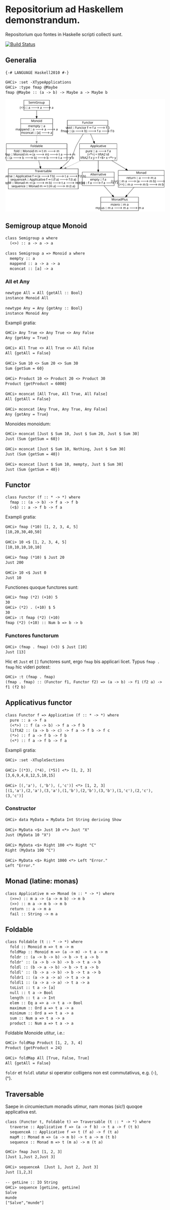 # Repositorium ad Haskellem demonstrandum.

Repositorium quo fontes in Haskelle scripti collecti sunt.

[![Build Status](https://travis-ci.org/fuszenecker/HaskellDemo.svg?branch=master)](https://travis-ci.org/fuszenecker/HaskellDemo)

## Generalia

```
{-# LANGUAGE Haskell2010 #-}
```

```
GHCi> :set -XTypeApplications
GHCi> :type fmap @Maybe
fmap @Maybe :: (a -> b) -> Maybe a -> Maybe b
```

![Basic type classes](HaskellTypeClasses.svg)

## Semigroup atque Monoid

```
class Semigroup a where
  (<>) :: a -> a -> a

class Semigroup a => Monoid a where
  mempty :: a
  mappend :: a -> a -> a
  mconcat :: [a] -> a
```

### All et Any

```
newtype All = All {getAll :: Bool}
instance Monoid All

newtype Any = Any {getAny :: Bool}
instance Monoid Any
```

Exampli gratia:

```
GHCi> Any True <> Any True <> Any False
Any {getAny = True}

GHCi> All True <> All True <> All False
All {getAll = False}

GHCi> Sum 10 <> Sum 20 <> Sum 30
Sum {getSum = 60}

GHCi> Product 10 <> Product 20 <> Product 30
Product {getProduct = 6000}

GHCi> mconcat [All True, All True, All False]
All {getAll = False}

GHCi> mconcat [Any True, Any True, Any False]
Any {getAny = True}
```

Monoides monoidum:

```
GHCi> mconcat [Just $ Sum 10, Just $ Sum 20, Just $ Sum 30]
Just (Sum {getSum = 60})

GHCi> mconcat [Just $ Sum 10, Nothing, Just $ Sum 30]
Just (Sum {getSum = 40})

GHCi> mconcat [Just $ Sum 10, mempty, Just $ Sum 30]
Just (Sum {getSum = 40})
```

## Functor

```
class Functor (f :: * -> *) where
  fmap :: (a -> b) -> f a -> f b
  (<$) :: a -> f b -> f a
```

Exampli gratia:

```
GHCi> fmap (*10) [1, 2, 3, 4, 5]
[10,20,30,40,50]

GHCi> 10 <$ [1, 2, 3, 4, 5]
[10,10,10,10,10]

GHCi> fmap (*10) $ Just 20
Just 200

GHCi> 10 <$ Just 0
Just 10
```

Functiones quoque functores sunt:

```
GHCi> fmap (*2) (+10) 5
30
GHCi> (*2) . (+10) $ 5
30
GHCi> :t fmap (*2) (+10)
fmap (*2) (+10) :: Num b => b -> b
```

### Functores functorum

```
GHCi> (fmap . fmap) (+3) $ Just [10]
Just [13]
```

Hic et `Just` et `[]` functores sunt, ergo `fmap` bis applicari licet.
Typus `fmap . fmap` hic videri potest:

```
GHCi> :t (fmap . fmap)
(fmap . fmap) :: (Functor f1, Functor f2) => (a -> b) -> f1 (f2 a) -> f1 (f2 b)
```

## Applicativus functor

```
class Functor f => Applicative (f :: * -> *) where
  pure :: a -> f a
  (<*>) :: f (a -> b) -> f a -> f b
  liftA2 :: (a -> b -> c) -> f a -> f b -> f c
  (*>) :: f a -> f b -> f b
  (<*) :: f a -> f b -> f a
```

Exampli gratia:

```
GHCi> :set -XTupleSections

GHCi> [(*3), (*4), (*5)] <*> [1, 2, 3]
[3,6,9,4,8,12,5,10,15]

GHCi> [(,'a'), (,'b'), (,'c')] <*> [1, 2, 3]
[(1,'a'),(2,'a'),(3,'a'),(1,'b'),(2,'b'),(3,'b'),(1,'c'),(2,'c'),(3,'c')]
```

### Constructor

```
GHCi> data MyData = MyData Int String deriving Show

GHCi> MyData <$> Just 10 <*> Just "X"
Just (MyData 10 "X")

GHCi> MyData <$> Right 100 <*> Right "C"
Right (MyData 100 "C")

GHCi> MyData <$> Right 1000 <*> Left "Error."
Left "Error."
```

## Monad (latine: monas)

```
class Applicative m => Monad (m :: * -> *) where
  (>>=) :: m a -> (a -> m b) -> m b
  (>>) :: m a -> m b -> m b
  return :: a -> m a
  fail :: String -> m a
```

## Foldable

```
class Foldable (t :: * -> *) where
  fold :: Monoid m => t m -> m
  foldMap :: Monoid m => (a -> m) -> t a -> m
  foldr :: (a -> b -> b) -> b -> t a -> b
  foldr' :: (a -> b -> b) -> b -> t a -> b
  foldl :: (b -> a -> b) -> b -> t a -> b
  foldl' :: (b -> a -> b) -> b -> t a -> b
  foldr1 :: (a -> a -> a) -> t a -> a
  foldl1 :: (a -> a -> a) -> t a -> a
  toList :: t a -> [a]
  null :: t a -> Bool
  length :: t a -> Int
  elem :: Eq a => a -> t a -> Bool
  maximum :: Ord a => t a -> a
  minimum :: Ord a => t a -> a
  sum :: Num a => t a -> a
  product :: Num a => t a -> a
```

Foldable Monoide utitur, i.e.:

```
GHCi> foldMap Product [1, 2, 3, 4]
Product {getProduct = 24}

GHCi> foldMap All [True, False, True]
All {getAll = False}
```

`foldr` et `foldl` utatur si operator colligens non est commutativus, e.g. (-), (^).

## Traversable

Saepe in circumiectum monadis utimur, nam monas (sic!) quoqoe applicativa est.

```
class (Functor t, Foldable t) => Traversable (t :: * -> *) where
  traverse :: Applicative f => (a -> f b) -> t a -> f (t b)
  sequenceA :: Applicative f => t (f a) -> f (t a)
  mapM :: Monad m => (a -> m b) -> t a -> m (t b)
  sequence :: Monad m => t (m a) -> m (t a)
```

```
GHCi> fmap Just [1, 2, 3]
[Just 1,Just 2,Just 3]

GHCi> sequenceA  [Just 1, Just 2, Just 3]
Just [1,2,3]

-- getLine :: IO String
GHCi> sequence [getLine, getLine]
Salve
munde
["Salve","munde"]
```
